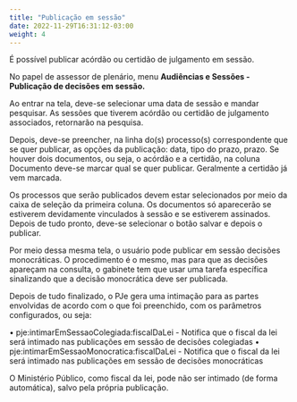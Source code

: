 ```yaml
---
title: "Publicação em sessão"
date: 2022-11-29T16:31:12-03:00
weight: 4
---
```


É possível publicar acórdão ou certidão de julgamento em sessão.

No papel de assessor de plenário, menu **Audiências e Sessões - Publicação de decisões em sessão.**

Ao entrar na tela, deve-se selecionar uma data de sessão e mandar pesquisar. As sessões que tiverem acórdão ou certidão de julgamento associados, retornarão na pesquisa. 

Depois, deve-se preencher, na linha do(s) processo(s) correspondente que se quer publicar, as opções da publicação: data, tipo do prazo, prazo. Se houver dois documentos, ou seja, o acórdão e a certidão, na coluna Documento deve-se marcar qual se quer publicar. Geralmente a certidão já vem marcada.

Os processos que serão publicados devem estar selecionados por meio da caixa de seleção da primeira coluna. Os documentos só aparecerão se estiverem devidamente vinculados à sessão e se estiverem assinados. Depois de tudo pronto, deve-se selecionar o botão salvar e depois o publicar.

Por meio dessa mesma tela, o usuário pode publicar em sessão decisões monocráticas. O procedimento é o mesmo, mas para que as decisões apareçam na consulta, o gabinete tem que usar uma tarefa específica sinalizando que a decisão monocrática deve ser publicada.

Depois de tudo finalizado, o PJe gera uma intimação para as partes envolvidas de acordo com o que foi preenchido, com os parâmetros configurados, ou seja:

• pje:intimarEmSessaoColegiada:fiscalDaLei - Notifica que o fiscal da lei será intimado nas publicações em sessão de decisões colegiadas
• pje:intimarEmSessaoMonocratica:fiscalDaLei - Notifica que o fiscal da lei será intimado nas publicações em sessão de decisões monocráticas

O Ministério Público, como fiscal da lei, pode não ser intimado (de forma automática), salvo pela própria publicação.
